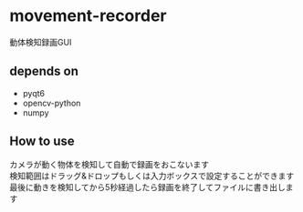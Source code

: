 # movement-recorder
動体検知録画GUI

## depends on
* pyqt6
* opencv-python
* numpy

## How to use
カメラが動く物体を検知して自動で録画をおこないます \
検知範囲はドラッグ&ドロップもしくは入力ボックスで設定することができます \
最後に動きを検知してから5秒経過したら録画を終了してファイルに書き出します
